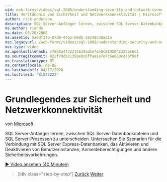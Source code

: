 ```yaml
---
uid: web-forms/videos/sql-2005/understanding-security-and-network-connectivity
title: Verständnis von Sicherheit und Netzwerkkonnektivität | Microsoft Docs
author: rick-anderson
description: SQL Server-Anfänger lernen, zwischen SQL Server-Datenbankdateien und SQL Server-Prozessen zu unterscheiden. Szenarien für die Verbindung mit SQL Server E untersuchen...
ms.author: riande
ms.date: 03/20/2006
ms.assetid: 5a0df3fa-07d9-4762-b9db-1824dcd8a31a
msc.legacyurl: /web-forms/videos/sql-2005/understanding-security-and-network-connectivity
msc.type: video
ms.openlocfilehash: c7868a4f72214634ad5efe50c81050423256c6d1
ms.sourcegitcommit: 022f79dbc1350e0c6ffaa1e7e7c6e850cdabf9af
ms.translationtype: MT
ms.contentlocale: de-DE
ms.lasthandoff: 04/17/2020
ms.locfileid: "81543222"
---
```

# <a name="understanding-security-and-network-connectivity"></a>Grundlegendes zur Sicherheit und Netzwerkkonnektivität

von [Microsoft](https://github.com/microsoft)

SQL Server-Anfänger lernen, zwischen SQL Server-Datenbankdateien und SQL Server-Prozessen zu unterscheiden. Untersuchen Sie Szenarien für die Verbindung mit SQL Server Express-Datenbanken, das Aktivieren und Deaktivieren von Benutzerinstanzen, Anmeldeberechtigungen und andere Sicherheitsvorkehrungen.

[&#9654; Video ansehen (40 Minuten)](https://channel9.msdn.com/Blogs/ASP-NET-Site-Videos/understanding-security-and-network-connectivity)

> [!div class="step-by-step"]
> [Zurück](more-structured-query-language.md)
> [Weiter](connecting-your-web-application-to-sql-server-2005-express-edition.md)
